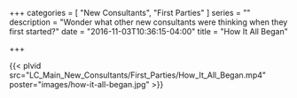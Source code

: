 +++
categories = [
  "New Consultants",
  "First Parties"
]
series = ""
description = "Wonder what other new consultants were thinking when they first started?"
date = "2016-11-03T10:36:15-04:00"
title = "How It All Began"

+++

{{< plvid src="LC_Main_New_Consultants/First_Parties/How_It_All_Began.mp4" poster="images/how-it-all-began.jpg" >}}
